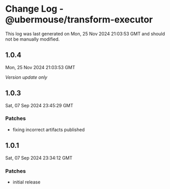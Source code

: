 # Change Log - @ubermouse/transform-executor

This log was last generated on Mon, 25 Nov 2024 21:03:53 GMT and should not be manually modified.

## 1.0.4
Mon, 25 Nov 2024 21:03:53 GMT

_Version update only_

## 1.0.3
Sat, 07 Sep 2024 23:45:29 GMT

### Patches

- fixing incorrect artifacts published

## 1.0.1
Sat, 07 Sep 2024 23:34:12 GMT

### Patches

- initial release

